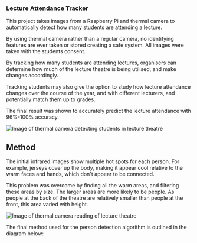 ### Lecture Attendance Tracker

This project takes images from a Raspberry Pi and thermal camera to automatically detect how many students are attending a lecture.

By using thermal camera rather than a regular camera, no identifying features are ever taken or stored creating a safe system. All images were taken with the students consent.

By tracking how many students are attending lectures, organisers can determine how much of the lecture theatre is being utilised, and make changes accordingly.

Tracking students may also give the option to study how lecture attendance changes over the course of the year, and with different lecturers, and potentially match them up to grades.

The final result was shown to accurately predict the lecture attendance with 96%-100% accuracy.

![Image of thermal camera detecting students in lecture theatre](https://github.com/khi48/LectureAttendanceCV/blob/master/testImages/Final%20Images/finalContours.png)

## Method
The initial infrared images show multiple hot spots for each person. For example, jerseys cover up the body, making it appear cool relative to the warm faces and hands, which don't appear to be connected. 

This problem was overcome by finding all the warm areas, and filtering these areas by size. The larger areas are more likely to be people. As people at the back of the theatre are relatively smaller than people at the front, this area varied with height.

![Image of thermal camera reading of lecture theatre](https://github.com/khi48/LectureAttendanceCV/blob/master/testImages/LeptonImages/A2_Monday13May_fullLecutre.png)

The final method used for the person detection algorithm is outlined in the diagram below:
 